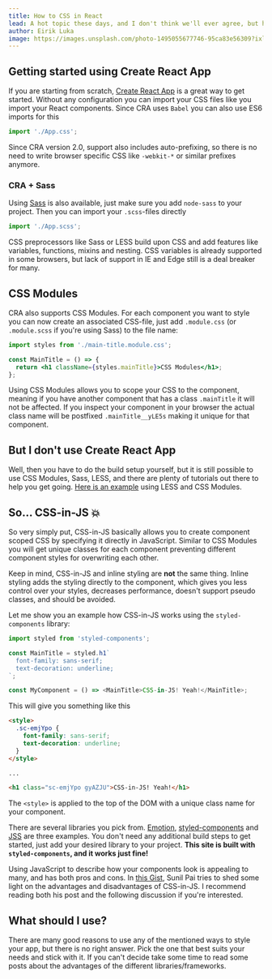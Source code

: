 ```yaml
---
title: How to CSS in React
lead: A hot topic these days, and I don't think we'll ever agree, but here are some ways to do CSS in your React app
author: Eirik Luka
image: https://images.unsplash.com/photo-1495055677746-95ca83e56309?ixlib=rb-1.2.1&ixid=eyJhcHBfaWQiOjEyMDd9&auto=format&fit=crop&w=3300&q=80
---
```


## Getting started using Create React App

If you are starting from scratch, [Create React App](https://facebook.github.io/create-react-app/) is a great way to get started. Without any configuration you can import your CSS files like you import your React components. Since CRA uses `Babel` you can also use ES6 imports for this

```js
import './App.css';
```

Since CRA version 2.0, support also includes auto-prefixing, so there is no need to write browser specific CSS like `-webkit-*` or similar prefixes anymore.

### CRA + Sass

Using [Sass](https://sass-lang.com/) is also available, just make sure you add `node-sass` to your project. Then you can import your `.scss`-files directly

```jsx
import './App.scss';
```

CSS preprocessors like Sass or LESS build upon CSS and add features like variables, functions, mixins and nesting. CSS variables is already supported in some browsers, but lack of support in IE and Edge still is a deal breaker for many.

## CSS Modules

CRA also supports CSS Modules. For each component you want to style you can now create an associated CSS-file, just add `.module.css` (or `.module.scss` if you're using Sass) to the file name:

```jsx
import styles from './main-title.module.css';

const MainTitle = () => {
  return <h1 className={styles.mainTitle}>CSS Modules</h1>;
};
```

Using CSS Modules allows you to scope your CSS to the component, meaning if you have another component that has a class `.mainTitle` it will not be affected. If you inspect your component in your browser the actual class name will be postfixed `.mainTitle__yLE5s` making it unique for that component.

## But I don't use Create React App

Well, then you have to do the build setup yourself, but it is still possible to use CSS Modules, Sass, LESS, and there are plenty of tutorials out there to help you get going. [Here is an example](https://medium.com/@joseph0crick/react-css-modules-less-webpack-4-a50d902d0a3) using LESS and CSS Modules.

## So... CSS-in-JS 💥

So very simply put, CSS-in-JS basically allows you to create component scoped CSS by specifying it directly in JavaScript. Similar to CSS Modules you will get unique classes for each component preventing different component styles for overwriting each other.

Keep in mind, CSS-in-JS and inline styling are **not** the same thing. Inline styling adds the styling directly to the component, which gives you less control over your styles, decreases performance, doesn't support pseudo classes, and should be avoided.

Let me show you an example how CSS-in-JS works using the `styled-components` library:

```js
import styled from 'styled-components';

const MainTitle = styled.h1`
  font-family: sans-serif;
  text-decoration: underline;
`;

const MyComponent = () => <MainTitle>CSS-in-JS! Yeah!</MainTitle>;
```

This will give you something like this

```html
<style>
  .sc-emjYpo {
    font-family: sans-serif;
    text-decoration: underline;
  }
</style>

...

<h1 class="sc-emjYpo gyAZJU">CSS-in-JS! Yeah!</h1>
```

The `<style>` is applied to the top of the DOM with a unique class name for your component.

There are several libraries you pick from. [Emotion](https://github.com/emotion-js/emotion), [styled-components](https://www.styled-components.com/) and [JSS](https://cssinjs.org) are three examples. You don't need any additional build steps to get started, just add your desired library to your project. **This site is built with `styled-components`, and it works just fine!**

Using JavaScript to describe how your components look is appealing to many, and has both pros and cons. In [this Gist](https://gist.github.com/threepointone/731b0c47e78d8350ae4e105c1a83867d), Sunil Pai tries to shed some light on the advantages and disadvantages of CSS-in-JS. I recommend reading both his post and the following discussion if you're interested.

## What should I use?

There are many good reasons to use any of the mentioned ways to style your app, but there is no right answer. Pick the one that best suits your needs and stick with it. If you can't decide take some time to read some posts about the advantages of the different libraries/frameworks.

